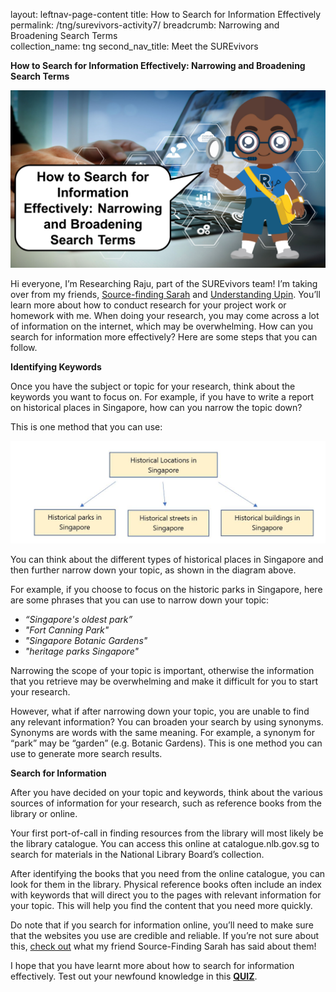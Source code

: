 layout: leftnav-page-content
title: How to Search for Information Effectively
permalink: /tng/surevivors-activity7/
breadcrumb: Narrowing and Broadening Search Terms  
collection_name: tng
second_nav_title: Meet the SUREvivors

**How to Search for Information Effectively: Narrowing and Broadening Search Terms** 

![](../images/Researching_Raju1.png)

Hi everyone, I’m Researching Raju, part of the SUREvivors team! I’m taking over from my friends, [Source-finding Sarah](https://sure.nlb.gov.sg/tng/surevivors-activity3/) and [Understanding Upin](https://sure.nlb.gov.sg/tng/surevivors-activity5/). You’ll learn more about how to conduct research for your project work or homework with me. When doing your research, you may come across a lot of information on the internet, which may be overwhelming. How can you search for information more effectively? Here are some steps that you can follow. 

**Identifying Keywords** 

Once you have the subject or topic for your research, think about the keywords you want to focus on. For example, if you have to write a report on historical places in Singapore, how can you narrow the topic down? 

This is one method that you can use: 

![](../images/surevivors-activity7-diagram.JPG)

You can think about the different types of historical places in Singapore and then further narrow down your topic, as shown in the diagram above. 

For example, if you choose to focus on the historic parks in Singapore, here are some phrases that you can use to narrow down your topic: 

- *“Singapore's oldest park”*
- *"Fort Canning Park"*
- *"Singapore Botanic Gardens"*
- *"heritage parks Singapore"*

Narrowing the scope of your topic is important, otherwise the information that you retrieve may be overwhelming and make it difficult for you to start your research. 

However, what if after narrowing down your topic, you are unable to find any relevant information? You can broaden your search by using synonyms. Synonyms are words with the same meaning. For example, a synonym for “park” may be “garden” (e.g. Botanic Gardens). This is one method you can use to generate more search results. 



**Search for Information**

After you have decided on your topic and keywords, think about the various sources of information for your research, such as reference books from the library or online. 

Your first port-of-call in finding resources from the library will most likely be the library catalogue. You can access this online at catalogue.nlb.gov.sg to search for materials in the National Library Board’s collection. 

After identifying the books that you need from the online catalogue, you can look for them in the library. Physical reference books often include an index with keywords that will direct you to the pages with relevant information for your topic. This will help you find the content that you need more quickly. 

Do note that if you search for information online, you’ll need to make sure that the websites you use are credible and reliable. If you’re not sure about this, [check out](https://sure.nlb.gov.sg/tng/surevivors-activity4/) what my friend Source-Finding Sarah has said about them! 

I hope that you have learnt more about how to search for information effectively. Test out your newfound knowledge in this **[QUIZ](https://go.gov.sg/surevivors-activity7)**. 









